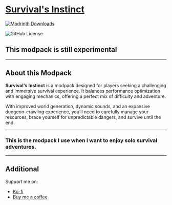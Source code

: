 # [Survival's Instinct](https://modrinth.com/modpack/survivals-instinct)

[![Modrinth Downloads](https://img.shields.io/modrinth/dt/s6a5NEug?color=1b7565)](https://modrinth.com/modpack/survivals-instinct)


![GitHub License](https://img.shields.io/github/license/NakiriumMC/survivals-instinct?color=1b7565)


## **This modpack is still experimental** 

<hr />

## About this Modpack

**Survival's Instinct** is a modpack designed for players seeking a challenging and immersive survival experience. It balances performance optimization with engaging mechanics, offering a perfect mix of difficulty and adventure.

With improved world generation, dynamic sounds, and an expansive dungeon-crawling experience, you’ll need to carefully manage your resources, brace yourself for unpredictable dangers, and survive until the end.

<hr />

### **This is the modpack I use when I want to enjoy solo survival adventures.**

<hr />

## Additional
Support me on:
- [Ko-fi](https://ko-fi.com/nakirium)
- [Buy me a coffee](https://buymeacoffee.com/nakirium)
